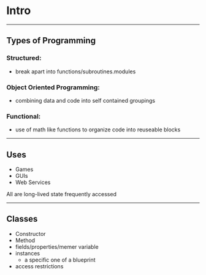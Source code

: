 # Intro 
---

## Types of Programming

### Structured:
- break apart into functions/subroutines.modules

### Object Oriented Programming:
- combining data and code into self contained groupings

### Functional:
- use of math like functions to organize code into reuseable blocks

---

## Uses
- Games
- GUIs
- Web Services

All are long-lived state frequently accessed

---

## Classes
- Constructor
- Method
- fields/properties/memer variable
- instances 
  - a specific one of a blueprint
- access restrictions



